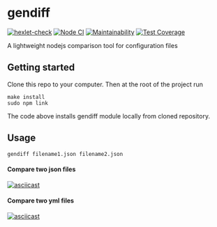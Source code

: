 # gendiff
[![hexlet-check](https://github.com/mrandrewer/frontend-project-46/actions/workflows/hexlet-check.yml/badge.svg)](https://github.com/mrandrewer/frontend-project-46/actions/workflows/hexlet-check.yml)
[![Node CI](https://github.com/mrandrewer/frontend-project-46/actions/workflows/nodejs.yml/badge.svg)](https://github.com/mrandrewer/frontend-project-46/actions/workflows/nodejs.yml)
[![Maintainability](https://api.codeclimate.com/v1/badges/d84111bb81319aec2520/maintainability)](https://codeclimate.com/github/mrandrewer/frontend-project-46/maintainability)
[![Test Coverage](https://api.codeclimate.com/v1/badges/d84111bb81319aec2520/test_coverage)](https://codeclimate.com/github/mrandrewer/frontend-project-46/test_coverage)

A lightweight nodejs comparison tool for configuration files

## Getting started
Clone this repo to your computer. Then at the root of the project run

```shell
make install
sudo npm link
```

The code above installs gendiff module locally from cloned repository.

## Usage

```shell
gendiff filename1.json filename2.json
```

#### Compare two json files
[![asciicast](https://asciinema.org/a/mkM7YtIP9HlJnkb3o8mDBltUK.svg)](https://asciinema.org/a/mkM7YtIP9HlJnkb3o8mDBltUK)

#### Compare two yml files
[![asciicast](https://asciinema.org/a/q6fiHG8xVHHwDlhI9OglmiKtr.svg)](https://asciinema.org/a/q6fiHG8xVHHwDlhI9OglmiKtr)
